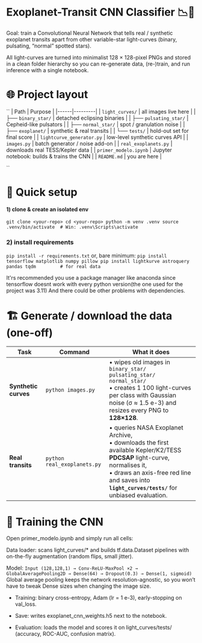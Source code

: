 # Exoplanet-Transit CNN Classifier 📉🚀
Goal: train a Convolutional Neural Network that tells real / synthetic exoplanet transits apart from other variable-star light-curves (binary, pulsating, “normal” spotted stars).

All light-curves are turned into minimalist 128 × 128-pixel PNGs and stored in a clean folder hierarchy so you can re-generate data, (re-)train, and run inference with a single notebook.

# 🌐 Project layout
``
| Path | Purpose |
|------|---------|
| `light_curves/` | all images live here |
| ├── `binary_star/` | detached eclipsing binaries |
| ├── `pulsating_star/` | Cepheid-like pulsators |
| ├── `normal_star/` | spot / granulation noise |
| ├── `exoplanet/` | synthetic & real transits |
| └── `tests/` | hold-out set for final score |
| `lightcurve_generator.py` | low-level synthetic curves API |
| `images.py` | batch generator / noise add-on |
| `real_exoplanets.py` | downloads real TESS/Kepler data |
| `primer_modelo.ipynb` | Jupyter notebook: builds & trains the CNN |
| `README.md` | you are here |

``
# 🔧 Quick setup
####  1) clone & create an isolated env
``
git clone <your-repo>
cd <your-repo>
python -m venv .venv
source .venv/bin/activate  # Win: .venv\Scripts\activate
``

### 2) install requirements
``
pip install -r requirements.txt
``
  or, bare minimum:
  ``
pip install tensorflow matplotlib numpy pillow
pip install lightkurve astroquery pandas tqdm         # for real data
``

It'rs recommended you use a package manager like anaconda since tensorflow doesnt work with every python version(the one used for the project was 3.11)
And there could be other problems with dependencies.
# 🏗️ Generate / download the data (one-off)
| Task                 | Command                     | What it does                                                                                                                                                                                                                     |
| -------------------- | --------------------------- | -------------------------------------------------------------------------------------------------------------------------------------------------------------------------------------------------------------------------------- |
| **Synthetic curves** | `python images.py`          | • wipes old images in `binary_star/ pulsating_star/ normal_star/` <br>• creates 1 100 light-curves per class with Gaussian noise (σ ≈ 1.5 e-3) and resizes every PNG to **128×128**.                                             |
| **Real transits**    | `python real_exoplanets.py` | • queries NASA Exoplanet Archive, <br>• downloads the first available Kepler/K2/TESS **PDCSAP** light-curve, normalises it, <br>• draws an axis-free red line and saves into **`light_curves/tests/`** for unbiased evaluation.  |
# 🧠 Training the CNN
Open primer_modelo.ipynb and simply run all cells:

Data loader: scans light_curves/* and builds tf.data.Dataset pipelines with on-the-fly augmentation (random flips, small jitter).

Model:
``
Input (128,128,1) → Conv-ReLU-MaxPool ×2 → GlobalAveragePooling2D
                   → Dense(64) → Dropout(0.3) → Dense(1, sigmoid)
                   ``
Global average pooling keeps the network resolution-agnostic, so you won’t have to tweak Dense sizes when changing the image size.

* Training: binary cross-entropy, Adam (lr = 1 e-3), early-stopping on val_loss.

* Save: writes exoplanet_cnn_weights.h5 next to the notebook.

* Evaluation: loads the model and scores it on light_curves/tests/ (accuracy, ROC-AUC, confusion matrix).
